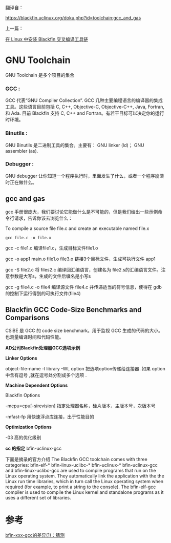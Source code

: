 翻译自：

https://blackfin.uclinux.org/doku.php?id=toolchain:gcc_and_gas

上一篇：

[在 Linux 中安装 Blackfin 交叉编译工具链](http://blog.csdn.net/why19911024/article/details/51742865)

# GNU Toolchain

GNU Toolchain 是多个项目的集合

### GCC :

GCC 代表“GNU Compiler Collection”. GCC 几种主要编程语言的编译器的集成工具。这些语言目前包括 C, C++, Objective-C, Objective-C++, Java, Fortran, 和 Ada. 目前 Blackfin 支持  C, C++ and Fortran。有若干目标可以决定你的运行时环境。

### Binutils :

GNU Binutils 是二进制工具的集合。主要有：
GNU linker (ld)；
GNU assembler (as).

### Debugger :

GNU debugger 让你知道一个程序执行时，里面发生了什么，或者一个程序崩溃时正在做什么。

## gcc and gas

gcc 手册很庞大，我们要讨论它能做什么是不可能的，但是我们给出一些示例命令行请求，告诉你该去浏览什么：

To compile a source file file.c and create an executable named file.x

```
gcc file.c -o file.x
```

gcc -c file1.c
编译file1.c，生成目标文件file1.o

gcc -o app1 main.o file1.o file3.o
链接3个目标文件，生成可执行文件 app1

gcc -S file2.c
将 files2.c 编译回汇编语言，创建名为 file2.s的汇编语言文件。注意参数是大写s，生成的文件后缀名是小写s

gcc -g file4.c -o file4
编译源文件 file4.c 并传递适当的符号信息，使得在 gdb 的控制下运行得到的可执行文件(file4)

## Blackfin GCC Code-Size Benchmarks and Comparisons


CSiBE 是 GCC 的  code size benchmark。用于监视 GCC 生成的代码的大小。也测量编译时间和代码性能。

**AD公司Blackfin处理器GCC选项示例**

**Linker Options**

object-file-name
-l library
-Wl, option
把选项option传递给连接器 .如果 option中含有逗号 ,就在逗号处分割成多个选项 .

**Machine Dependent Options**

Blackfin Options

-mcpu=cpu[-sirevision]
指定处理器名称，硅片版本，主版本号，次版本号

-mfast-fp
用快速浮点库连接，出于性能目的

**Optimization Options**

-03
高的优化级别

**cc 的指定**
bfin-uclinux-gcc

下面是摘录的官方介绍
The Blackfin GCC toolchain comes with three categories:
bfin-elf-*
bfin-linux-uclibc-*
bfin-uclinux-*
bfin-uclinux-gcc and bfin-linux-uclibc-gcc are used to compile programs that run on the Linux operating system. They automatically link the application with the the Linux run time libraries, which in turn call the Linux operating system when required (for example, to print a string to the console).
The bfin-elf-gcc compiler is used to compile the Linux kernel and standalone programs as it uses a different set of libraries.

# 参考

[bfin-xxx-gcc的差异(1)：猜测](http://www.thinksaas.cn/topics/0/122/122842.html)
